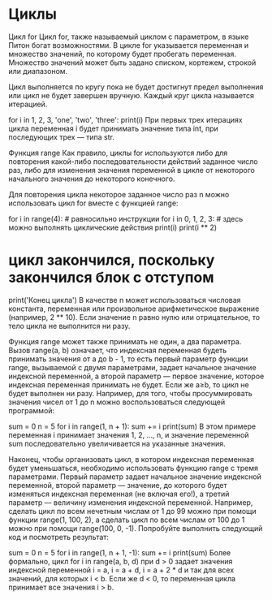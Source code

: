 # Циклы

Цикл for
Цикл for, также называемый циклом с параметром, в языке Питон богат возможностями. В цикле for указывается переменная и множество значений, по которому будет пробегать переменная. Множество значений может быть задано списком, кортежем, строкой или диапазоном.

Цикл выполняется по кругу пока не будет достигнут предел выполнения или цикл не будет завершен вручную. Каждый круг цикла называется итерацией.

for i in 1, 2, 3, 'one', 'two', 'three':
    print(i)
При первых трех итерациях цикла переменная i будет принимать значение типа int, при последующих трех — типа str.

Функция range
Как правило, циклы for используются либо для повторения какой-либо последовательности действий заданное число раз, либо для изменения значения переменной в цикле от некоторого начального значения до некоторого конечного.

Для повторения цикла некоторое заданное число раз n можно использовать цикл for вместе с функцией range:

for i in range(4):  # равносильно инструкции for i in 0, 1, 2, 3:
    # здесь можно выполнять циклические действия
    print(i)
    print(i ** 2)
# цикл закончился, поскольку закончился блок с отступом
print('Конец цикла')
В качестве n может использоваться числовая константа, переменная или произвольное арифметическое выражение (например, 2 ** 10). Если значение n равно нулю или отрицательное, то тело цикла не выполнится ни разу.

Функция range может также принимать не один, а два параметра. Вызов range(a, b) означает, что индексная переменная будеть принимать значения от a до b - 1, то есть первый параметр функции range, вызываемой с двумя параметрами, задает начальное значение индексной переменной, а второй параметр — первое значение, которое индексная переменная принимать не будет. Если же a≥b, то цикл не будет выполнен ни разу. Например, для того, чтобы просуммировать значения чисел от 1 до n можно воспользоваться следующей программой:

sum = 0
n = 5
for i in range(1, n + 1):
    sum += i
print(sum)
В этом примере переменная i принимает значения 1, 2, ..., n, и значение переменной sum последовательно увеличивается на указанные значения.

Наконец, чтобы организовать цикл, в котором индексная переменная будет уменьшаться, необходимо использовать функцию range с тремя параметрами. Первый параметр задает начальное значение индексной переменной, второй параметр — значение, до которого будет изменяться индексная переменная (не включая его!), а третий параметр — величину изменения индексной переменной. Например, сделать цикл по всем нечетным числам от 1 до 99 можно при помощи функции range(1, 100, 2), а сделать цикл по всем числам от 100 до 1 можно при помощи range(100, 0, -1). Попробуйте выполнить следующий код и посмотреть результат:

sum = 0
n = 5
for i in range(1, n + 1, -1):
    sum += i
print(sum)
Более формально, цикл for i in range(a, b, d) при d > 0 задает значения индексной переменной i = a, i = a + d, i = a + 2 * d и так для всех значений, для которых i < b. Если же d < 0, то переменная цикла принимает все значения i > b.